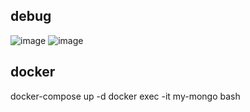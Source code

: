 ## debug
![image](https://github.com/user-attachments/assets/11b5b689-ebd3-4ec2-9570-a4cadcd43453)
![image](https://github.com/user-attachments/assets/d496d8cb-5e27-464d-9a9c-158860cf4c66)

## docker
docker-compose up -d
docker exec -it my-mongo bash
